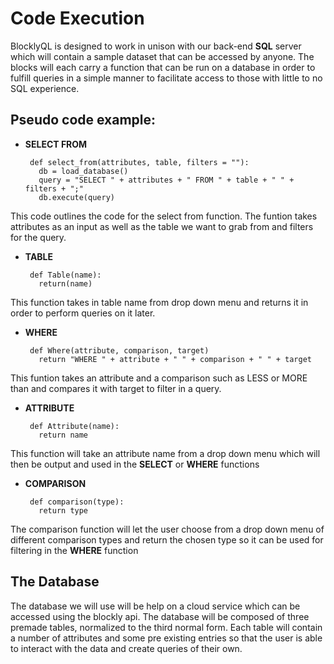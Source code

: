 # Code Execution
BlocklyQL is designed to work in unison with our back-end **SQL** server which will contain a sample dataset that can be accessed by anyone.
The blocks will each carry a function that can be run on a database in order to fulfill queries in a simple manner to facilitate access to those with little to no SQL experience.

## Pseudo code example:
 - **SELECT FROM**

        def select_from(attributes, table, filters = ""):
          db = load_database()
          query = "SELECT " + attributes + " FROM " + table + " " + filters + ";" 
          db.execute(query)

This code outlines the code for the select from function. The funtion takes attributes as an input as well as the table we want to grab from and filters for the query.

 - **TABLE**

        def Table(name):
          return(name)
  
This function takes in table name from drop down menu and returns it in order to perform queries on it later.

 - **WHERE**

        def Where(attribute, comparison, target)
          return "WHERE " + attribute + " " + comparison + " " + target

This funtion takes an attribute and a comparison such as LESS or MORE than and compares it with target to filter in a query.

 - **ATTRIBUTE**

        def Attribute(name):
          return name

This function will take an attribute name from a drop down menu which will then be output and used in the **SELECT** or **WHERE** functions

 - **COMPARISON**

        def comparison(type):
          return type

The comparison function will let the user choose from a drop down menu of different comparison types and return the chosen type so it can be used for filtering in the **WHERE** function
  
## The Database

The database we will use will be help on a cloud service which can be accessed using the blockly api. The database will be composed of three premade tables, normalized to the third normal form. Each table will contain a number of attributes and some pre existing entries so that the user is able to interact with the data and create queries of their own.
